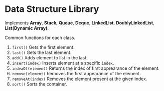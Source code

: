 # Data Structure Library

Implements **Array**, **Stack**, **Queue**, **Deque**, **LinkedList**, **DoublyLinkedList**, **List(Dynamic Array)**. 

Common functions for each class.
1. `first()` Gets the first element.
2. `last()` Gets the last element.
3. `add()` Adds element to list in the last.
4. `insert(index)` Inserts element at a specific `index`.
5. `indexOf(element)` Returns the index of first apprearance of the element.
6. `remove(element)` Removes the first appearance of the element.
7. `removeAt(index)` Removes the element present at the given index.
8. `sort()` Sorts the container.



